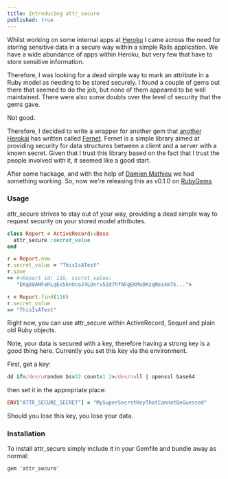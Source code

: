 ```yaml
---
title: Introducing attr_secure
published: true
---
```


Whilst working on some internal apps at [Heroku](http://www.heroku.com) I came across the need for storing sensitive data in a secure way within a simple Rails application.  We have a wide abundance of apps within Heroku, but very few that have to store sensitive information.

Therefore, I was looking for a dead simple way to mark an attribute in a Ruby model as needing to be stored securely.  I found a couple of gems out there that seemed to do the job, but none of them appeared to be well maintained.  There were also some doubts over the level of security that the gems gave.

Not good.

Therefore, I decided to write a wrapper for another gem that [another Herokai](https://github.com/hgmnz) has written called [Fernet](https://github.com/hgmnz/fernet).  Fernet is a simple library aimed at providing security for data structures between a client and a server with a known secret.  Given that I trust this library based on the fact that I trust the people involved with it, it seemed like a good start.

After some hackage, and with the help of [Damien Mathieu](https://github.com/dmathieu) we had something working.  So, now we're releasing this as v0.1.0 on [RubyGems](https://rubygems.org/gems/attr_secure)

### Usage

attr_secure strives to stay out of your way, providing a dead simple way to request security on your stored model attributes.

```ruby
class Report < ActiveRecord::Base
  attr_secure :secret_value
end

r = Report.new
r.secret_value = "ThisIsATest"
r.save
=> #<Report id: 116, secret_value:
   "EKq88AMFeRLqEx5knUcoJ4LOnrv52d7hfAFgEKMoDKzqNei4m7k...">

r = Report.find(116)
r.secret_value
=> "ThisIsATest"
````

Right now, you can use attr_secure within ActiveRecord, Sequel and plain old Ruby objects.

Note, your data is secured with a key, therefore having a strong key is a good thing here.  Currently you set this key via the environment.

First, get a key:

```ruby
dd if=/dev/urandom bs=32 count=1 2>/dev/null | openssl base64
```
then set it in the appropriate place:

```ruby
ENV["ATTR_SECURE_SECRET"] = "MySuperSecretKeyThatCannotBeGuessed"
```
Should you lose this key, you lose your data.

### Installation

To install attr_secure simply include it in your Gemfile and bundle away as normal:

    gem 'attr_secure'




